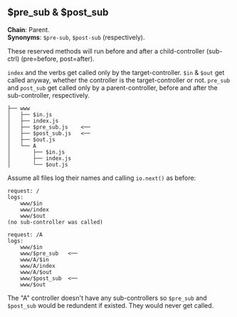 $pre_sub & $post_sub
--------------------
**Chain**: Parent.  
**Synonyms**: `$pre-sub`, `$post-sub` (respectively).

These reserved methods will run before and after a child-controller (sub-ctrl) (pre=before, post=after).

`index` and the verbs get called only by the target-controller. `$in` & `$out` get called anyway, whether the controller is the target-controller or not. `pre_sub` and `post_sub` get called only by a parent-controller, before and after the sub-controller, respectively.
```
├── www
│   ├── $in.js
│   ├── index.js
│   ├── $pre_sub.js    <──
│   ├── $post_sub.js   <──
│   ├── $out.js
│   └── A
│       ├── $in.js
│       ├── index.js
│       └── $out.js
```

Assume all files log their names and calling `io.next()` as before:
```
request: /
logs:
	www/$in
	www/index
	www/$out
(no sub-controller was called)

request: /A
logs:
	www/$in
	www/$pre_sub   <──
	www/A/$in
	www/A/index
	www/A/$out
	www/$post_sub  <──
	www/$out
```

The "A" controller doesn't have any sub-controllers so `$pre_sub` and `$post_sub` would be redundent if existed. They would never get called.
